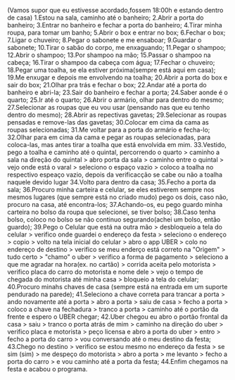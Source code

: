 (Vamos supor que eu estivesse acordado,fossem 18:00h e estando dentro de casa)
1.Estou na sala, caminho até o banheiro;
2.Abrir a porta do banheiro;
3.Entrar no banheiro e fechar a porta do banheiro;
4.Tirar minha roupa, para tomar um banho;
5.Abrir o box e entrar no box;
6.Fechar o box;
7.Ligar o chuveiro;
8.Pegar o sabonete e me ensaboar;
9.Guardar o sabonete;
10.Tirar o sabão do corpo, me enxaguando;
11.Pegar o shampoo;
12.Abrir o shampoo;
13.Por shampoo na mão;
15.Passar o shampoo na cabeça;
16.Tirar o shampoo da cabeça com água;
17.Fechar o chuveiro;
18.Pegar uma toalha, se ela estiver próxima(sempre está aqui em casa);
19.Me enxugar e depois me envolvendo na toalha;
20.Abrir a porta do box e sair do box;
21.Olhar pra trás e fechar o box;
22.Andar até a porta do banheiro e abri-la;
23.Sair do banheiro e fechar a porta;
24.Saber aonde é o quarto;
25.Ir até o quarto;
26.Abrir o armário, olhar para dentro do mesmo;
27.Selecionar as roupas que eu vou usar (pensando nas que eu tenho dentro do mesmo);
28.Abrir as repectivas gavetas;
29.Selecionar as roupas pensadas e remove-las das gavetas;
30.Colocar em cima da cama as roupas selecionadas;
31.Me voltar para a porta do armário e fecha-lo;
32.Olhar para em cima da cama e pegar as roupas selecionadas, para coloca-las, mas antes tirar a toalha que está envolvida em mim.
33.Vestido, pego a toalha e caminho até o quintal, percorrendo o quarto > caminho a sala na direção do quintal > abro porta da sala > caminho entre o quintal > vejo onde está o varal > seleciono o espaço vazio > coloco a toalha no respectivo espeaço vazio, depois da verificacção se cabe ou não a toalha naquele devido lugar
34.Volto para dentro da casa;
35.Fecho a porta da sala;
36.Procuro minha carteira e celular, se eles estiverem sempre nos mesmos lugares (que sempre está no criado mudo) pego os dois, caso não, procuro na casa, até encontra-los;
37.Achando-os, eu pego guardo minha carteira no bolso da roupa que selecionei, se tiver bolso;
38.Caso tenha bolso, coloco no bolso se não continuo segurando(achei um bolso, então guardo);
39.Pego o Celular que está na outra mão > desbloqueio a tela do celular > verifico onde guardei o endereço da festa > seleciono o endereço > copio > volto na tela inicial do celular > abro o app UBER > colo no endereço de destino > verifico se meu enderço está correto na "Origem" > tudo certo > "chamo" o uber >
verifico a forma de pagamento > seleciono a que me agradar na hora(ex. no cartão) > corrida aceita pelo motorista > verifico placa do carro do motorista e nome dele > vejo o tempo de chegada do motorista até minha casa > bloqueio a tela do celular;
40.Procuro minahs chaves de casa (sempre está na entrada em um suporte pendurado na parede);
41.Seleciono a chave correta para trancar a porta > ando novamente até a porta > abro a porta > saiu de casa > fecho a porta > coloco a chave na fechadura > tranco a porta > caminho até o portão da frente e espero o UBER chegar;
42.Uber chegou eu abro o portão frontal da casa > saiu > tranco o porta atrás de mim > caminho na direção do uber > verifico placa e motorista > peço licensa e abro a porta do uber > entro > fecho a porta do carro > vou conversando até o meu destino da festa;
43.Chego no destino > verifico se estou mesmo no endereço da festa > se sim (sim) > me despeço do motorista > abro a porta > me levanto > fecho a porta do carro >  e vou caminho até a porta da festa;
44.Enfim chegamos na festa e acabou o programa.
